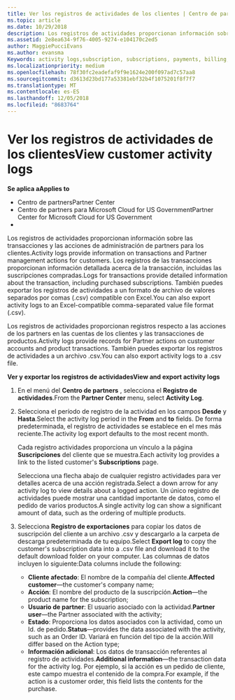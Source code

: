 ```yaml
---
title: Ver los registros de actividades de los clientes | Centro de partners
ms.topic: article
ms.date: 10/29/2018
description: Los registros de actividades proporcionan información sobre las transacciones y las acciones de administración de partners para los clientes.
ms.assetid: 2e8ea634-9f76-4005-9274-e104170c2ed5
author: MaggiePucciEvans
ms.author: evansma
Keywords: activity logs,subscription, subscriptions, payments, billing, transactions
ms.localizationpriority: medium
ms.openlocfilehash: 78f30fc2eadefaf9f9e1624e200f097ad7c57aa8
ms.sourcegitcommit: d3613d23bd177a53381ebf32b4f1075201f8f7f7
ms.translationtype: MT
ms.contentlocale: es-ES
ms.lasthandoff: 12/05/2018
ms.locfileid: "8683764"
---
```

# <a name="view-customer-activity-logs"></a><span data-ttu-id="dceae-103">Ver los registros de actividades de los clientes</span><span class="sxs-lookup"><span data-stu-id="dceae-103">View customer activity logs</span></span>

**<span data-ttu-id="dceae-104">Se aplica a</span><span class="sxs-lookup"><span data-stu-id="dceae-104">Applies to</span></span>**

-  <span data-ttu-id="dceae-105">Centro de partners</span><span class="sxs-lookup"><span data-stu-id="dceae-105">Partner Center</span></span>
-  <span data-ttu-id="dceae-106">Centro de partners para Microsoft Cloud for US Government</span><span class="sxs-lookup"><span data-stu-id="dceae-106">Partner Center for Microsoft Cloud for US Government</span></span>
-  


<span data-ttu-id="dceae-107">Los registros de actividades proporcionan información sobre las transacciones y las acciones de administración de partners para los clientes.</span><span class="sxs-lookup"><span data-stu-id="dceae-107">Activity logs provide information on transactions and Partner management actions for customers.</span></span> <span data-ttu-id="dceae-108">Los registros de las transacciones proporcionan información detallada acerca de la transacción, incluidas las suscripciones compradas.</span><span class="sxs-lookup"><span data-stu-id="dceae-108">Logs for transactions provide detailed information about the transaction, including purchased subscriptions.</span></span> <span data-ttu-id="dceae-109">También puedes exportar los registros de actividades a un formato de archivo de valores separados por comas (.csv) compatible con Excel.</span><span class="sxs-lookup"><span data-stu-id="dceae-109">You can also export activity logs to an Excel-compatible comma-separated value file format (.csv).</span></span>

<span data-ttu-id="dceae-110">Los registros de actividades proporcionan registros respecto a las acciones de los partners en las cuentas de los clientes y las transacciones de productos.</span><span class="sxs-lookup"><span data-stu-id="dceae-110">Activity logs provide records for Partner actions on customer accounts and product transactions.</span></span> <span data-ttu-id="dceae-111">También puedes exportar los registros de actividades a un archivo .csv.</span><span class="sxs-lookup"><span data-stu-id="dceae-111">You can also export activity logs to a .csv file.</span></span>

**<span data-ttu-id="dceae-112">Ver y exportar los registros de actividades</span><span class="sxs-lookup"><span data-stu-id="dceae-112">View and export activity logs</span></span>**

1.  <span data-ttu-id="dceae-113">En el menú del **Centro de partners** , selecciona el **Registro de actividades**.</span><span class="sxs-lookup"><span data-stu-id="dceae-113">From the **Partner Center** menu, select **Activity Log**.</span></span>
2.  <span data-ttu-id="dceae-114">Selecciona el período de registro de la actividad en los campos **Desde** y **Hasta**.</span><span class="sxs-lookup"><span data-stu-id="dceae-114">Select the activity log period in the **From** and **to** fields.</span></span> <span data-ttu-id="dceae-115">De forma predeterminada, el registro de actividades se establece en el mes más reciente.</span><span class="sxs-lookup"><span data-stu-id="dceae-115">The activity log export defaults to the most recent month.</span></span>

    <span data-ttu-id="dceae-116">Cada registro actividades proporciona un vínculo a la página **Suscripciones** del cliente que se muestra.</span><span class="sxs-lookup"><span data-stu-id="dceae-116">Each activity log provides a link to the listed customer's **Subscriptions** page.</span></span>

    <span data-ttu-id="dceae-117">Selecciona una flecha abajo de cualquier registro actividades para ver detalles acerca de una acción registrada.</span><span class="sxs-lookup"><span data-stu-id="dceae-117">Select a down arrow for any activity log to view details about a logged action.</span></span> <span data-ttu-id="dceae-118">Un único registro de actividades puede mostrar una cantidad importante de datos, como el pedido de varios productos.</span><span class="sxs-lookup"><span data-stu-id="dceae-118">A single activity log can show a significant amount of data, such as the ordering of multiple products.</span></span>

3.  <span data-ttu-id="dceae-119">Selecciona **Registro de exportaciones** para copiar los datos de suscripción del cliente a un archivo .csv y descargarlo a la carpeta de descarga predeterminada de tu equipo.</span><span class="sxs-lookup"><span data-stu-id="dceae-119">Select **Export log** to copy the customer's subscription data into a .csv file and download it to the default download folder on your computer.</span></span> <span data-ttu-id="dceae-120">Las columnas de datos incluyen lo siguiente:</span><span class="sxs-lookup"><span data-stu-id="dceae-120">Data columns include the following:</span></span>
    -   <span data-ttu-id="dceae-121">**Cliente afectado**: El nombre de la compañía del cliente.</span><span class="sxs-lookup"><span data-stu-id="dceae-121">**Affected customer**—the customer's company name;</span></span>
    -   <span data-ttu-id="dceae-122">**Acción**: El nombre del producto de la suscripción.</span><span class="sxs-lookup"><span data-stu-id="dceae-122">**Action**—the product name for the subscription;</span></span>
    -   <span data-ttu-id="dceae-123">**Usuario de partner**: El usuario asociado con la actividad.</span><span class="sxs-lookup"><span data-stu-id="dceae-123">**Partner user**—the Partner associated with the activity;</span></span>
    -   <span data-ttu-id="dceae-124">**Estado**: Proporciona los datos asociados con la actividad, como un Id. de pedido.</span><span class="sxs-lookup"><span data-stu-id="dceae-124">**Status**—provides the data associated with the activity, such as an Order ID.</span></span> <span data-ttu-id="dceae-125">Variará en función del tipo de la acción.</span><span class="sxs-lookup"><span data-stu-id="dceae-125">Will differ based on the Action type;</span></span>
    -   <span data-ttu-id="dceae-126">**Información adicional**: Los datos de transacción referentes al registro de actividades.</span><span class="sxs-lookup"><span data-stu-id="dceae-126">**Additional information**—the transaction data for the activity log.</span></span> <span data-ttu-id="dceae-127">Por ejemplo, si la acción es un pedido de cliente, este campo muestra el contenido de la compra.</span><span class="sxs-lookup"><span data-stu-id="dceae-127">For example, if the action is a customer order, this field lists the contents for the purchase.</span></span>

 

 



